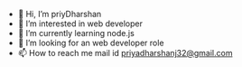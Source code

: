 - 👋 Hi, I’m priyDharshan
- 👀 I’m interested in web developer
- 🌱 I’m currently learning node.js
- 💞️ I’m looking for an web developer role
- 📫 How to reach me mail id priyadharshanj32@gmail.com



<!---
J-Dharshan/J-Dharshan is a ✨ special ✨ repository because its `README.md` (this file) appears on your GitHub profile.
You can click the Preview link to take a look at your changes.
--->

